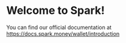 # Welcome to Spark!

You can find our official documentation at https://docs.spark.money/wallet/introduction
